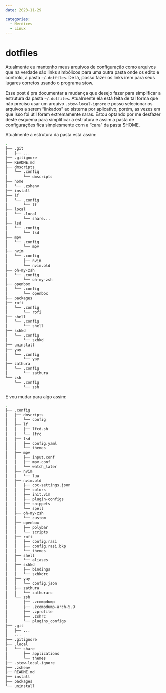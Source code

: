 ```yaml
---
date: 2023-11-29

categories:
  - Nerdices
  - Linux
---
```


# dotfiles

Atualmente eu mantenho meus arquivos de configuração como arquivos que na verdade são links simbólicos para uma outra pasta onde os edito e controlo, a pasta `~/.dotfiles`. De lá, posso fazer os links irem para seus lugares corretos usando o programa stow.

Esse post é pra documentar a mudança que desejo fazer para simplificar a estrutura da pasta `~/.dotfiles`.<!-- more --> Atualmente ela está feita de tal forma que não preciso usar um arquivo `.stow-local-ignore` e posso selecionar os arquivos a serem “linkados” ao sistema por aplicativo, porém, as vezes em que isso foi útil foram extremamente raras. Estou optando por me desfazer deste esquema para simplificar a estrutura e assim a pasta de configurações fica simplesmente com a “cara” da pasta $HOME.

Atualmente a estrutura da pasta está assim:

```bash
.
├── .git
│   ├── ...
├── .gitignore
├── README.md
├── dmscripts
│   └── .config
│       └── dmscripts
├── home
│   └── .zshenv
├── install
├── lf
│   └── .config
│       └── lf
├── local
│   └── .local
│       └── share...
├── lsd
│   └── .config
│       └── lsd
├── mpv
│   └── .config
│       └── mpv
├── nvim
│   └── .config
│       ├── nvim
│       └── nvim.old
├── oh-my-zsh
│   └── .config
│       └── oh-my-zsh
├── openbox
│   └── .config
│       └── openbox
├── packages
├── rofi
│   └── .config
│       └── rofi
├── shell
│   └── .config
│       └── shell
├── sxhkd
│   └── .config
│       └── sxhkd
├── uninstall
├── yay
│   └── .config
│       └── yay
├── zathura
│   └── .config
│       └── zathura
└── zsh
    └── .config
        └── zsh
```

E vou mudar para algo assim:

```bash
.
├── .config
│   ├── dmscripts
│   │   └── config
│   ├── lf
│   │   ├── lfcd.sh
│   │   └── lfrc
│   ├── lsd
│   │   ├── config.yaml
│   │   └── themes
│   ├── mpv
│   │   ├── input.conf
│   │   ├── mpv.conf
│   │   └── watch_later
│   ├── nvim
│   │   └── lua
│   ├── nvim.old
│   │   ├── coc-settings.json
│   │   ├── colors
│   │   ├── init.vim
│   │   ├── plugin-configs
│   │   ├── snippets
│   │   └── spell
│   ├── oh-my-zsh
│   │   └── custom
│   ├── openbox
│   │   ├── polybar
│   │   └── scripts
│   ├── rofi
│   │   ├── config.rasi
│   │   ├── config.rasi.bkp
│   │   └── themes
│   ├── shell
│   │   └── aliases
│   ├── sxhkd
│   │   ├── bindings
│   │   └── sxhkdrc
│   ├── yay
│   │   └── config.json
│   ├── zathura
│   │   └── zathurarc
│   └── zsh
│       ├── .zcompdump
│       ├── .zcompdump-arch-5.9
│       ├── .zprofile
│       ├── .zshrc
│       └── plugins_configs
├── .git
│   ├── ...
│   ...
├── .gitignore
├── .local
│   └── share
│       ├── applications
│       └── themes
├── .stow-local-ignore
├── .zshenv
├── README.md
├── install
├── packages
└── uninstall
```
